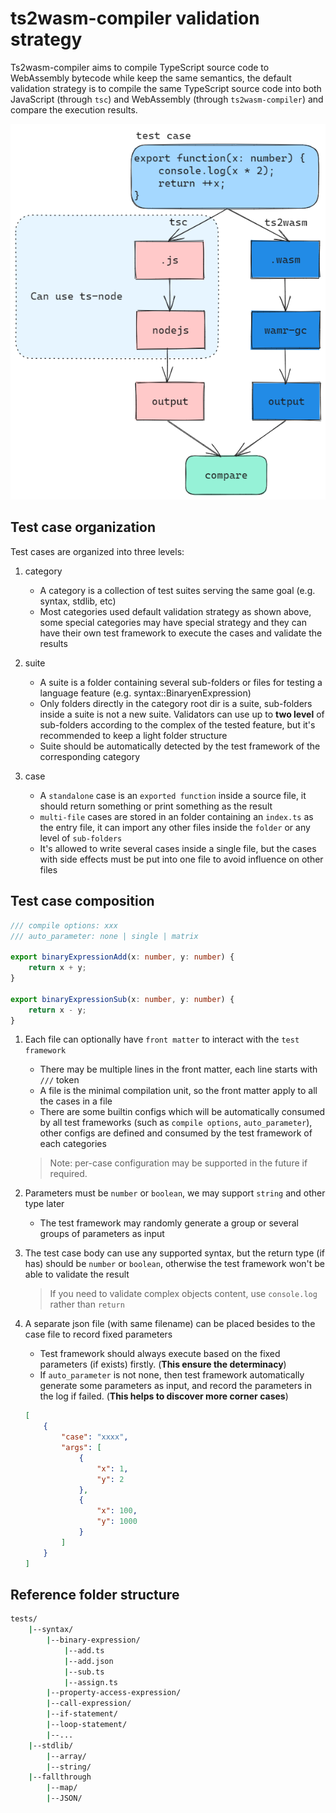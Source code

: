 # ts2wasm-compiler validation strategy

Ts2wasm-compiler aims to compile TypeScript source code to WebAssembly bytecode while keep the same semantics, the default validation strategy is to compile the same TypeScript source code into both JavaScript (through `tsc`) and WebAssembly (through `ts2wasm-compiler`) and compare the execution results.

![](./img/validation_strategy.excalidraw.png)


## Test case organization

Test cases are organized into three levels:
1. category

    - A category is a collection of test suites serving the same goal (e.g. syntax, stdlib, etc)
    - Most categories used default validation strategy as shown above, some special categories may have special strategy and they can have their own test framework to execute the cases and validate the results

2. suite

    - A suite is a folder containing several sub-folders or files for testing a language feature (e.g. syntax::BinaryenExpression)
    - Only folders directly in the category root dir is a suite, sub-folders inside a suite is not a new suite. Validators can use up to **two level** of sub-folders according to the complex of the tested feature, but it's recommended to keep a light folder structure
    - Suite should be automatically detected by the test framework of the corresponding category

3. case

    - A `standalone` case is an `exported function` inside a source file, it should return something or print something as the result
    - `multi-file` cases are stored in an folder containing an `index.ts` as the entry file, it can import any other files inside the `folder` or any level of `sub-folders`
    - It's allowed to write several cases inside a single file, but the cases with side effects must be put into one file to avoid influence on other files

## Test case composition

``` TypeScript
/// compile options: xxx
/// auto_parameter: none | single | matrix

export binaryExpressionAdd(x: number, y: number) {
    return x + y;
}

export binaryExpressionSub(x: number, y: number) {
    return x - y;
}
```

1. Each file can optionally have `front matter` to interact with the `test framework`
    - There may be multiple lines in the front matter, each line starts with `///` token
    - A file is the minimal compilation unit, so the front matter apply to all the cases in a file
    - There are some builtin configs which will be automatically consumed by all test frameworks (such as `compile options`, `auto_parameter`), other configs are defined and consumed by the test framework of each categories

    > Note: per-case configuration may be supported in the future if required.

2. Parameters must be `number` or `boolean`, we may support `string` and other type later
    - The test framework may randomly generate a group or several groups of parameters as input

3. The test case body can use any supported syntax, but the return type (if has) should be `number` or `boolean`, otherwise the test framework won't be able to validate the result
    > If you need to validate complex objects content, use `console.log` rather than `return`

4. A separate json file (with same filename) can be placed besides to the case file to record fixed parameters
    - Test framework should always execute based on the fixed parameters (if exists) firstly. (**This ensure the determinacy**)
    - If `auto_parameter` is not none, then test framework automatically generate some parameters as input, and record the parameters in the log if failed. (**This helps to discover more corner cases**)

    ``` json
    [
        {
            "case": "xxxx",
            "args": [
                {
                    "x": 1,
                    "y": 2
                },
                {
                    "x": 100,
                    "y": 1000
                }
            ]
        }
    ]
    ```

## Reference folder structure

``` Bash
tests/
    |--syntax/
        |--binary-expression/
            |--add.ts
            |--add.json
            |--sub.ts
            |--assign.ts
        |--property-access-expression/
        |--call-expression/
        |--if-statement/
        |--loop-statement/
        |--...
    |--stdlib/
        |--array/
        |--string/
    |--fallthrough
        |--map/
        |--JSON/
```
